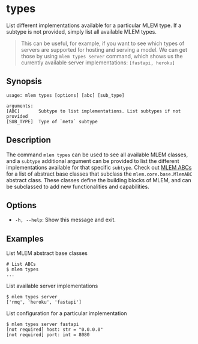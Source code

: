 # types

List different implementations available for a particular MLEM type. If a
subtype is not provided, simply list all available MLEM types.

> This can be useful, for example, if you want to see which types of servers are
> supported for hosting and serving a model. We can get those by using
> `mlem types server` command, which shows us the currently available server
> implementations: `[fastapi, heroku]`

## Synopsis

```usage
usage: mlem types [options] [abc] [sub_type]

arguments:
[ABC]       Subtype to list implementations. List subtypes if not provided
[SUB_TYPE]  Type of `meta` subtype
```

## Description

The command `mlem types` can be used to see all available MLEM classes, and a
`subtype` additional argument can be provided to list the different
implementations available for that specific `subtype`. Check out
[MLEM ABCs](/doc/user-guide/mlem-abcs) for a list of abstract base classes that
subclass the `mlem.core.base.MlemABC` abstract class. These classes define the
building blocks of MLEM, and can be subclassed to add new functionalities and
capabilities.

## Options

- `-h, --help`: Show this message and exit.

## Examples

List MLEM abstract base classes

```mlem
# List ABCs
$ mlem types
...
```

List available server implementations

```mlem
$ mlem types server
['rmq', 'heroku', 'fastapi']
```

List configuration for a particular implementation

```mlem
$ mlem types server fastapi
[not required] host: str = "0.0.0.0"
[not required] port: int = 8080
```
